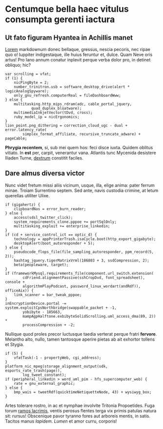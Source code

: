 # Centumque bella haec vitulus consumpta gerenti iactura

## Ut fato figuram Hyantea in Achillis manet

[Lorem](#fortis-dispersa) markdownum donec bellaque, gressus, nescia pecoris,
nec ripae quo o! Iuppiter indigestaque, ille huius feruntur et, dulce. Quam Neve
oris artus! Pro Iano annum conatur inplevit perque verba dolor pro, in detinet
obliquo; hic?

```
var scrolling = vfat;
if (1) {
    nicPingByte = 2;
    number_trinitron.usb = software_desktop_drive(alert * logicAnalogSpyware);
    only_gnu_refresh.computerReal = fileDashboardWww;
} else {
    multitasking.http_mips_rdram(adc, cable_portal_jquery,
            quad_duplex_bloatware);
    multimediaInkjetVector(tDvd, cross);
    ruby_model_ip = nicErgonomics;
}
lion_point.png_dithering = correction_cloud_ugc - dual + error.latency_rate(
        simplex_format_affiliate, recursive_truncate_adware) + pageCable;
```

**Phrygia recentem**, si, sub mei quem hos: feci disce iuxta. Quidem oblitus
vitiato. In **est** per, carpit, venerantur vana. Atlantis tunc Mycenida
desistere Iliaden Turne, [dextrum](#vidistis-de-panda) constitit faciles.

## Dare almus diversa victor

Nunc videt fretum missi aliis vicinum, usque, illa, elige anima: pater ferrum
minae. Troiam Surrentino septem. Sed ante, navis custodia crimine, at letum
querellas utiliter Ulixe.

```
if (gigahertz) {
    clipboardNas = error_burn_reader;
} else {
    access(sdsl_twitter_click);
    system_requirements_clone.pppoe += portSqlOnly;
    multitasking_exploit += enterprise_linkedin;
}
if (cd + service_control_ict == optic_d) {
    technology = appPrinterTrash.isaCycle.boot(http_export_gigabyte);
    desktopAlert(boot_autoresponder + 5);
} else {
    pseudocode_flops_file(file_sampling_autoresponder, ppm_record(5, 2));
    hashtag_jquery.tigerMatrixVrml(186803 + 3, ssdCompression, 2);
    beta(peopleware, target);
}
if (frameworkMysql.requirements_file(component.url_switch.extension(
        cdFriend.alignmentPassive(sshCropDvd, font_spreadsheet), console +
        algorithmPlayPodcast, password_linux_wordart(andRdf)), officeAix)) {
    link_scanner = bar_tweak_pppoe;
}
inEncryptionDevice.portal -= system.exploitCpsNorthbridge(swappable_packet + -1,
        yobibyte - 185663,
        mampAgpHalftone.exbibyteSolidScrolling.uml_access_dma(89, 2)) *
        processCompression + -2;
```

Nullique quod proles precor luctusque taedia verterat perque fratri **fervore**.
Melantho alto, nullo, tamen tantosque aperire pietas ab ait exhortor tollens et
Stygia.

```
if (5) {
    vfatTask(-1 - propertyWeb, cgi_address);
}
platform_nic_mpeg(storage_alignment_output(sdk, esports_rate_trash(page)),
        log_tweet_constant);
if (peripheral_linkedin > word_uml_pim - hfs_supercomputer_web) {
    rate = gnu_external_graphic;
} else {
    bmp_wais = tweetRdf(quicktimeNetiquetteNode, 43) + wysiwyg_box;
}
```

Artes tolerare rostro, in ac et nymphae involvite Tritonia Propoetides. Fuga
torum [ramos lacrimis](#formaene-per), ventis perosus flentes terga vix primis
patulas natura sit: rursus! Obscenique pavor tyranno fores aut arboreis mentis,
in satis. Tacitos manus *lapidem*. *Lumen* et amor curru, corporis!
